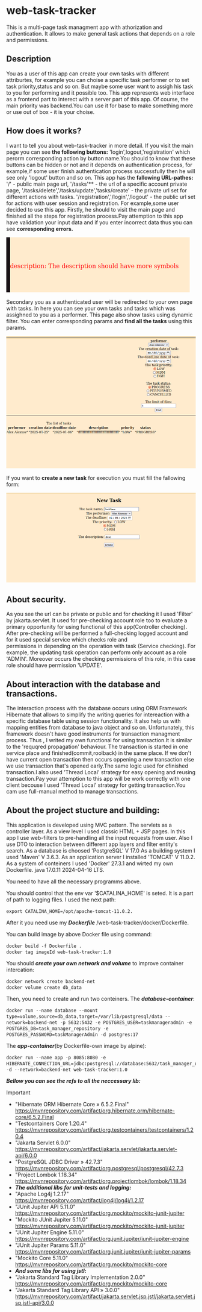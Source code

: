 # web-task-tracker
This is a multi-page task managment app with athorization and authentication.
 It allows to make general task actions that depends on a role and permissions.
## Description
You as a user of this app can create your own tasks with different attriburtes, for example you can choise a specific task performer 
or to set task priority,status and so on. But maybe some user want to assigh his task to you for performing and it possible too.
This app represents web interface as a frontend part to interect with a server part of this app. 
Of course, the main priority was backend.You can use it for base to make something more or use out of box - it is your choise.

## How does it works?
I want to tell you about web-task-tracker in more detail.
If you visit the main page you can see **the following buttons:** 'login',logout,'registration' which 
perorm corresponding action by button name.You should to know that these buttons can be hidden or not
and it depends on authentication process, for example,if some user finish authentication process successfully then 
he will see only 'logout' button and so on.
This app has the **fallowing URL-pathes:**
 '/' - public main page url,
 '/tasks'** - the url of a specific account private page,
'/tasks/delete','/tasks/update','tasks/create' - the private url set for different actions with tasks.
'/registration','/login','/logout' - the public url set for actions with user session and registration.
For example,some user decided to use this app. Firstly, he should to visit the main page and finished
all the steps for registration process.Pay attemption to this app have validation your input data and if you enter incorrect data thus you can see **corresponding errors.**

![alt text](https://github.com/AlexLakers/ParserJsonCsvToXml/blob/master/WinFormsCsvJsonXml/App_Data/pictures/31.png?raw=true)

Secondary you as a authenticated user will be redirected to your own page with tasks.
In here you can see your own tasks and tasks which was assighned to you as a performer. This page also show tasks using dynamic filter.
You can enter corresponding params and **find all the tasks** using this params.

![alt text](https://github.com/AlexLakers/ParserJsonCsvToXml/blob/master/WinFormsCsvJsonXml/App_Data/pictures/29.png?raw=true)

If you want to **create a new task** for execution you must fill the fallowing form:

![alt text](https://github.com/AlexLakers/ParserJsonCsvToXml/blob/master/WinFormsCsvJsonXml/App_Data/pictures/30.png?raw=true)
## About security.
As you see the url can be private or public and for checking it I used 'Filter' by jakarta.servlet.
It used for pre-checking account role too to evaluate a primary opportunity for using functional of this app(Controller checking).
After pre-checking will be performed a full-checking logged account and for it used special service which checks role and  
permissions in depending on the operation with task (Service checking).
For example, the updating task operation can perform only account as a role 'ADMIN'.
Moreover occurs the checking permissions of this role, in this case role should have permission 'UPDATE'.

## About interaction with the database and transactions.
The interaction process with the database occurs using ORM Framework Hibernate that allows
to simplify the writing queries for intereaction with a specific database table using session functionality.
It also help us with mapping entities from database to java object and so on.
Unfortunately, this framework  doesn't have good instruments for transaction managment process.
Thus , I writed my own functional for using transaction.It is similar to the 'requqred propagation' behaviour.
The transaction is started in one service place and finished(commit,roolback) in the same place. 
If we don't have current open transaction then occurs oppening a new transaction else we use transaction 
that's opened early.The same logic used for cfinished transaction.I also used 'Thread Local' strategy for 
easy opening and reusing transaction.Pay your attemption to this app will be work correctly with one client 
becouse I used 'Thread Local' strategy for getting transaction.You cam use full-manual method to manage transactions.  


## About the project stucture and building:
This application is developed using MVC pattern.
  The servlets as a controller layer. 
  As a view level I used classic HTML + JSP pages.
  In this app I use web-filters to pre-handling all the input requests from user.
  Also I use DTO to interaction between different app layers and filter entity's search.
  As a database is choosed 'PostgreSQL' V 17.0
  As a building system I used 'Maven' V 3.6.3.
  As an application server I installed 'TOMCAT' V 11.0.2.
  As a system of conteiners I used 'Docker' 27.3.1 and wirted my own Dockerfile.
  java 17.0.11 2024-04-16 LTS.

You need to have all the necessary programms above.

You should control that the env var '$CATALINA_HOME' is seted.
It is a part of path to logging files. I used the next path:

```
export CATALINA_HOME=/opt/apache-tomcat-11.0.2.
```
After it you need use my ***Dockerfile*** /web-task-tracker/docker/Dockerfile.

You can build image by above Docker file using command:
```
docker build -f Dockerfile .
docker tag imageId web-task-tracker:1.0
```
You should ***create your own network and volume*** to improve container intercation:
```
docker network create backend-net
docker volume create db_data
```
Then, you need to create and run two conteiners.
The ***database-container***:
```
docker run --name database --mount type=volume,source=db_data,target=/var/lib/postgresql/data --network=backend-net -p 5632:5432 -e POSTGRES_USER=taskmanageradmin -e POSTGRES_DB=task_manager_repository -e POSTGRES_PASSWORD=taskManagerAdmin -d postgres:17
 ```
The ***app-container***(by Dockerfile-own image by alpine):
 ```
docker run --name app -p 8085:8080 -e HIBERNATE_CONNECTION_URL=jdbc:postgresql://database:5632/task_manager_repository -d --network=backend-net web-task-tracker:1.0
 ```
***Bellow you can see the refs to all the neccessary  lib:***

> [!IMPORTANT]
> - "Hibernate ORM Hibernate Core » 6.5.2.Final" https://mvnrepository.com/artifact/org.hibernate.orm/hibernate-core/6.5.2.Final
> - "Testcontainers Core 1.20.4" https://mvnrepository.com/artifact/org.testcontainers/testcontainers/1.20.4
> - "Jakarta Servlet 6.0.0" https://mvnrepository.com/artifact/jakarta.servlet/jakarta.servlet-api/6.0.0
> - "PostgreSQL JDBC Driver » 42.7.3" https://mvnrepository.com/artifact/org.postgresql/postgresql/42.7.3
> - "Project Lombok 1.18.34" https://mvnrepository.com/artifact/org.projectlombok/lombok/1.18.34
> - ***The additional libs for unit-tests and logging:***
> - "Apache Log4j  1.2.17" https://mvnrepository.com/artifact/log4j/log4j/1.2.17
> - "JUnit Jupiter API 5.11.0" https://mvnrepository.com/artifact/org.mockito/mockito-junit-jupiter
> - "Mockito JUnit Jupiter 5.11.0" https://mvnrepository.com/artifact/org.mockito/mockito-junit-jupiter
> - "JUnit Jupiter Engine 5.11.0" https://mvnrepository.com/artifact/org.junit.jupiter/junit-jupiter-engine
> - "JUnit Jupiter Params 5.11.0" https://mvnrepository.com/artifact/org.junit.jupiter/junit-jupiter-params
> - "Mockito Core 5.11.0" https://mvnrepository.com/artifact/org.mockito/mockito-core
> - ***And some libs for using jstl:***
> - "Jakarta Standard Tag Library Implementation 2.0.0" https://mvnrepository.com/artifact/org.mockito/mockito-core
> - "Jakarta Standard Tag Library API » 3.0.0" https://mvnrepository.com/artifact/jakarta.servlet.jsp.jstl/jakarta.servlet.jsp.jstl-api/3.0.0
